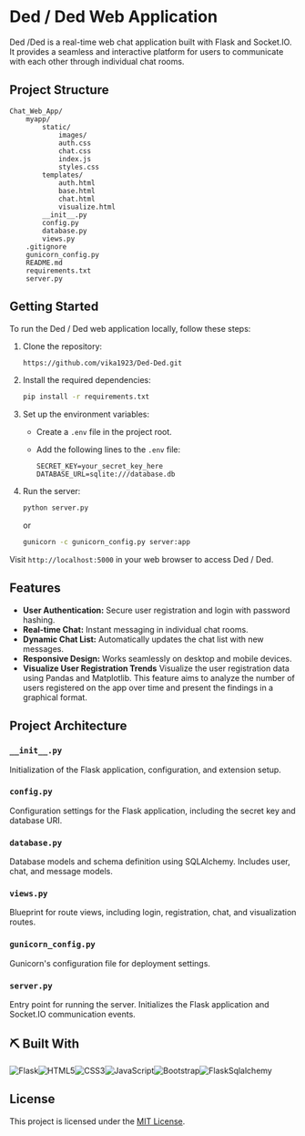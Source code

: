 # Ded / Ded Web Application

Ded /Ded is a real-time web chat application built with Flask and Socket.IO. It provides a seamless and interactive platform for users to communicate with each other through individual chat rooms.

## Project Structure

```
Chat_Web_App/
    myapp/
        static/
            images/
            auth.css
            chat.css
            index.js
            styles.css
        templates/
            auth.html
            base.html
            chat.html
            visualize.html
        __init__.py
        config.py
        database.py
        views.py
    .gitignore
    gunicorn_config.py
    README.md
    requirements.txt
    server.py
```

## Getting Started

To run the Ded / Ded web application locally, follow these steps:

1. Clone the repository:

   ```bash
   https://github.com/vika1923/Ded-Ded.git
   ```

2. Install the required dependencies:

   ```bash
   pip install -r requirements.txt
   ```

3. Set up the environment variables:

   - Create a `.env` file in the project root.
   - Add the following lines to the `.env` file:

     ```env
     SECRET_KEY=your_secret_key_here
     DATABASE_URL=sqlite:///database.db
     ```

4. Run the server:

   ```bash
   python server.py
   ```
   or 
   ```bash
   gunicorn -c gunicorn_config.py server:app
   ```


Visit `http://localhost:5000` in your web browser to access Ded / Ded.

## Features

- **User Authentication:** Secure user registration and login with password hashing.
- **Real-time Chat:** Instant messaging in individual chat rooms.
- **Dynamic Chat List:** Automatically updates the chat list with new messages.
- **Responsive Design:** Works seamlessly on desktop and mobile devices.
- **Visualize User Registration Trends** Visualize the user registration data using Pandas and Matplotlib. This feature aims to analyze the number of users registered on the app over time and present the findings in a graphical format.

## Project Architecture

### `__init__.py`

Initialization of the Flask application, configuration, and extension setup.

### `config.py`

Configuration settings for the Flask application, including the secret key and database URI.

### `database.py`

Database models and schema definition using SQLAlchemy. Includes user, chat, and message models.

### `views.py`

Blueprint for route views, including login, registration, chat, and visualization routes.

### `gunicorn_config.py`

Gunicorn's configuration file for deployment settings.

### `server.py`

Entry point for running the server. Initializes the Flask application and Socket.IO communication events.

## ⛏️ Built With <a name = "tech_stack"></a>

<img alt="Flask" src="https://img.shields.io/badge/flask-%23000.svg?&style=for-the-badge&logo=flask&logoColor=white"/><img alt="HTML5" src="https://img.shields.io/badge/html5-%23E34F26.svg?&style=for-the-badge&logo=html5&logoColor=white"/><img alt="CSS3" src="https://img.shields.io/badge/css3-%231572B6.svg?&style=for-the-badge&logo=css3&logoColor=white"/><img alt="JavaScript" src="https://img.shields.io/badge/javascript-%23323330.svg?&style=for-the-badge&logo=javascript&logoColor=%23F7DF1E"/><img alt="Bootstrap" src="https://img.shields.io/badge/bootstrap-%23563D7C.svg?&style=for-the-badge&logo=bootstrap&logoColor=white"/><img alt="FlaskSqlalchemy" src ="https://img.shields.io/badge/FlaskSQLalchemy-%2307405e.svg?&style=for-the-badge&logo=sqlite&logoColor=white"/>

## License

This project is licensed under the [MIT License](LICENSE).

